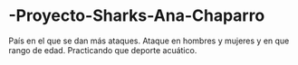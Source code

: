 # -Proyecto-Sharks-Ana-Chaparro

País en el que se dan más ataques.
Ataque en hombres y mujeres y en que rango de edad. 
Practicando que deporte acuático.